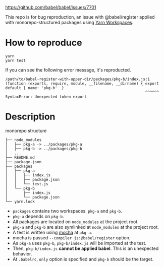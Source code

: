 https://github.com/babel/babel/issues/7701

This repo is for bug reproduction, an issue with @babel/register applied with monorepo-structured packages using [Yarn Workspaces](https://yarnpkg.com/blog/2017/08/02/introducing-workspaces/).

# How to reproduce
```
yarn
yarn test
```

If you can see the following error message, it's reproducted.

```
/path/to/babel-register-with-upper-dir/packages/pkg-b/index.js:1
(function (exports, require, module, __filename, __dirname) { export default { name: 'pkg-b'  }
                                                              ^^^^^^
SyntaxError: Unexpected token export
```

# Description
monorepo structure 
```
├── node_modules
│   ├── pkg-a -> ../packages/pkg-a
│   ├── pkg-b -> ../packages/pkg-b
│   ...
├── README.md
├── package.json
├── packages
│   ├── pkg-a
│   │   ├── index.js
│   │   ├── package.json
│   │   └── test.js
│   └── pkg-b
│       ├── index.js
│       └── package.json
└── yarn.lock
```

- `packages` contains two workspaces. `pkg-a` and `pkg-b`.
- `pkg-a` depends on `pkg-b`.
- All packages are located on `node_modules` at the project root.
- `pkg-a` and `pkg-b` are also symlinked at `node_modules` at the project root.
- A test is written using [mocha](https://github.com/mochajs/mocha) at `pkg-a`.
- mocha is passed `--compiler js:@babel/register` option.
- As `pkg-a` uses `pkg-b`, `pkg-b/index.js` will be imported at the test.
- Then, `pkg-b/index.js` **cannot be applied babel**. This is an unexpected behavior.
- At `.babelrc`, `only` option is specified and `pkg-b` should be the target.

